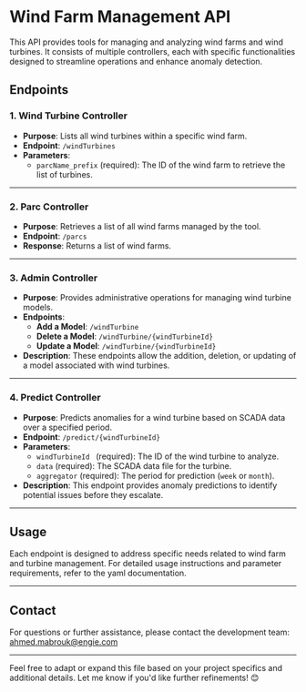 # Wind Farm Management API

This API provides tools for managing and analyzing wind farms and wind turbines. It consists of multiple controllers, each with specific functionalities designed to streamline operations and enhance anomaly detection.

## Endpoints

### 1. Wind Turbine Controller
- **Purpose**: Lists all wind turbines within a specific wind farm.
- **Endpoint**: `/windTurbines`
- **Parameters**:
  - `parcName_prefix` (required): The ID of the wind farm to retrieve the list of turbines.

---

### 2. Parc Controller
- **Purpose**: Retrieves a list of all wind farms managed by the tool.
- **Endpoint**: `/parcs`
- **Response**: Returns a list of wind farms.

---

### 3. Admin Controller
- **Purpose**: Provides administrative operations for managing wind turbine models.
- **Endpoints**:
  - **Add a Model**: `/windTurbine`
  - **Delete a Model**: `/windTurbine/{windTurbineId}`
  - **Update a Model**: `/windTurbine/{windTurbineId}`
- **Description**: These endpoints allow the addition, deletion, or updating of a model associated with wind turbines.

---

### 4. Predict Controller
- **Purpose**: Predicts anomalies for a wind turbine based on SCADA data over a specified period.
- **Endpoint**: `/predict/{windTurbineId}`
- **Parameters**:
  - `windTurbineId ` (required): The ID of the wind turbine to analyze.
  - `data` (required): The SCADA data file for the turbine.
  - `aggregator` (required): The period for prediction (`week` or `month`).
- **Description**: This endpoint provides anomaly predictions to identify potential issues before they escalate.

---

## Usage

Each endpoint is designed to address specific needs related to wind farm and turbine management. For detailed usage instructions and parameter requirements, refer to the yaml documentation.

---

## Contact

For questions or further assistance, please contact the development team: ahmed.mabrouk@engie.com

---

Feel free to adapt or expand this file based on your project specifics and additional details. Let me know if you'd like further refinements! 😊
